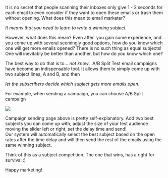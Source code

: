 It is no secret that people scanning their inboxes only give 1 - 2 seconds
for each email to even consider if they want to open these
emails or trash them without opening. What does this mean to email
marketer?

*It means that you need to learn to write a winning subject.*

However, what does this mean? Even after  you gain some experience, and
you come up with several seemingly good options, how do you know which
one will get more emails opened? There is no such thing as equal
subjects! One will inevitably be better than another, but how do you
know which one?

The best way to do that is to... *not know*.  A/B Split Test email
campaigns have become an indispensable tool. It allows them to simply
come up with two subject lines, A and B, and then

*let the subscribers decide which subject gets more emails open*.

For example, when sending a campaign, you can choose A/B Split campaign

![](/blog/images/2013/Selection_607.png )

Campaign sending page above is
pretty self-explanatory. Add two best subjects you can come up with,
adjust the size of your test audience moving the slider left or right,
set the delay time and send!  
Our system will automatically select the best subject based on the open
rates after the time delay and will then send the rest of the emails
using the same winning subject.

Think of this as a subject competition. The one that wins, has a right
for survival :)

Happy marketing!